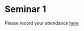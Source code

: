 # Seminar 1 

Please record your attendance 
[here](https://forms.office.com/Pages/ResponsePage.aspx?id=_epnVXfnpUKRu5RA_UO4k2iqStX41KNDpkUzhjwCGeNUMENUTlY5TkhBTlQwUzdMVVVHOEdVVldBSC4u)

